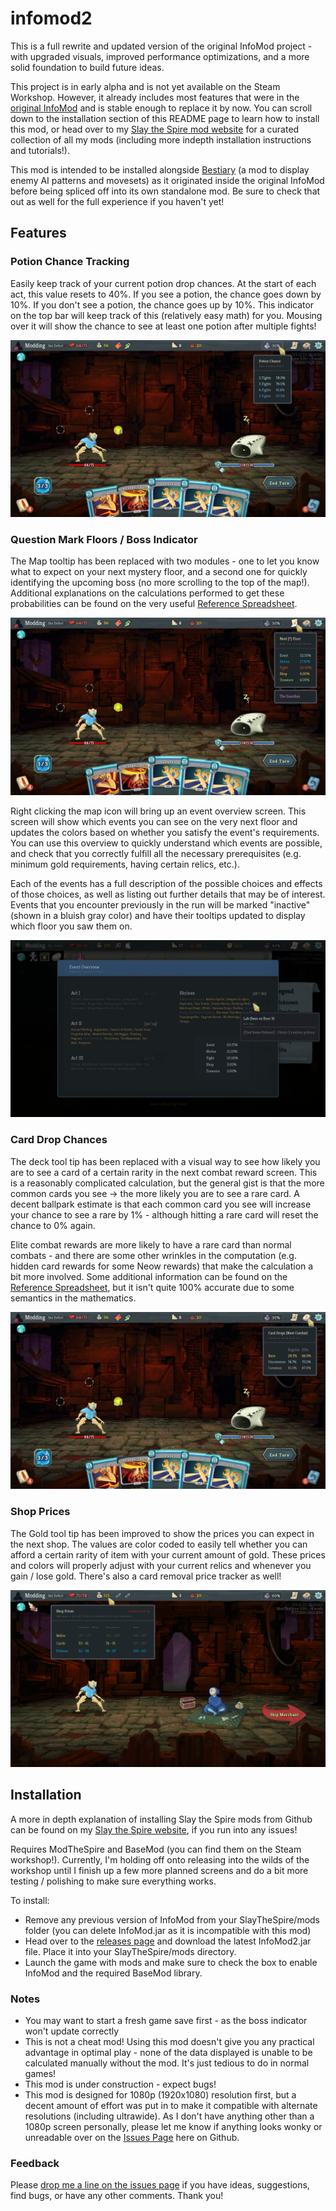 # infomod2
This is a full rewrite and updated version of the original InfoMod project - with upgraded visuals, improved performance optimizations, and a more solid foundation to build future ideas.

This project is in early alpha and is not yet available on the Steam Workshop. However, it already includes most features that were in the [original InfoMod](https://github.com/casey-c/spiretool-infomod) and is stable enough to replace it by now. You can scroll down to the installation section of this README page to learn how to install this mod, or head over to my [Slay the Spire mod website](https://casey-c.github.io/slaythespire) for a curated collection of all my mods (including more indepth installation instructions and tutorials!).

This mod is intended to be installed alongside [Bestiary](https://github.com/casey-c/bestiary) (a mod to display enemy AI patterns and movesets) as it originated inside the original InfoMod before being spliced off into its own standalone mod. Be sure to check that out as well for the full experience if you haven't yet!

## Features

### Potion Chance Tracking

Easily keep track of your current potion drop chances. At the start of each act, this value resets to 40%. If you see a potion, the chance goes down by 10%. If you don't see a potion, the chance goes up by 10%. This indicator on the top bar will keep track of this (relatively easy math) for you. Mousing over it will show the chance to see at least one potion after multiple fights!

![Potion tracking](github/potion.png)

### Question Mark Floors / Boss Indicator

The Map tooltip has been replaced with two modules - one to let you know what to expect on your next mystery floor, and a second one for quickly identifying the upcoming boss (no more scrolling to the top of the map!). Additional explanations on the calculations performed to get these probabilities can be found on the very useful [Reference Spreadsheet](https://docs.google.com/spreadsheets/d/1ZsxNXebbELpcCi8N7FVOTNGdX_K9-BRC_LMgx4TORo4).

![Event tracking](github/event.png)

Right clicking the map icon will bring up an event overview screen. This screen will show which events you can see on the very next floor and updates the colors based on whether you satisfy the event's requirements. You can use this overview to quickly understand which events are possible, and check that you correctly fulfill all the necessary prerequisites (e.g. minimum gold requirements, having certain relics, etc.).

Each of the events has a full description of the possible choices and effects of those choices, as well as listing out further details that may be of interest. Events that you encounter previously in the run will be marked "inactive" (shown in a bluish gray color) and have their tooltips updated to display which floor you saw them on.

![Event detail screen](github/event_overview.png)

### Card Drop Chances

The deck tool tip has been replaced with a visual way to see how likely you are to see a card of a certain rarity in the next combat reward screen. This is a reasonably complicated calculation, but the general gist is that the more common cards you see -> the more likely you are to see a rare card. A decent ballpark estimate is that each common card you see will increase your chance to see a rare by 1% - although hitting a rare card will reset the chance to 0% again. 

Elite combat rewards are more likely to have a rare card than normal combats - and there are some other wrinkles in the computation (e.g. hidden card rewards for some Neow rewards) that make the calculation a bit more involved. Some additional information can be found on the [Reference Spreadsheet](https://docs.google.com/spreadsheets/d/1ZsxNXebbELpcCi8N7FVOTNGdX_K9-BRC_LMgx4TORo4), but it isn't quite 100% accurate due to some semantics in the mathematics.

![Card drop tracking](github/cards.png)

### Shop Prices

The Gold tool tip has been improved to show the prices you can expect in the next shop. The values are color coded to easily tell whether you can afford a certain rarity of item with your current amount of gold. These prices and colors will properly adjust with your current relics and whenever you gain / lose gold. There's also a card removal price tracker as well!

![Shop Prices](github/shop.png)

## Installation

A more in depth explanation of installing Slay the Spire mods from Github can be found on my [Slay the Spire website](https://casey-c.github.io/slaythespire), if you run into any issues!

Requires ModTheSpire and BaseMod (you can find them on the Steam workshop!). Currently, I'm holding off onto releasing into the wilds of the workshop until I finish up a few more planned screens and do a bit more testing / polishing to make sure everything works.

To install:

* Remove any previous version of InfoMod from your SlayTheSpire/mods folder (you can delete InfoMod.jar as it is incompatible with this mod)
* Head over to the [releases page](https://github.com/casey-c/infomod2/releases) and download the latest InfoMod2.jar file. Place it into your SlayTheSpire/mods directory. 
* Launch the game with mods and make sure to check the box to enable InfoMod and the required BaseMod library.
  

### Notes

* You may want to start a fresh game save first - as the boss indicator won't update correctly
* This is not a cheat mod! Using this mod doesn't give you any practical advantage in optimal play - none of the data displayed is unable to be calculated manually without the mod. It's just tedious to do in normal games!
* This mod is under construction - expect bugs!
* This mod is designed for 1080p (1920x1080) resolution first, but a decent amount of effort was put in to make it compatible with alternate resolutions (including ultrawide). As I don't have anything other than a 1080p screen personally, please let me know if anything looks wonky or unreadable over on the [Issues Page](https://github.com/casey-c/infomod2/issues) here on Github.

### Feedback

Please [drop me a line on the issues page](https://github.com/casey-c/infomod2/issues) if you have ideas, suggestions, find bugs, or have any other comments. Thank you!
